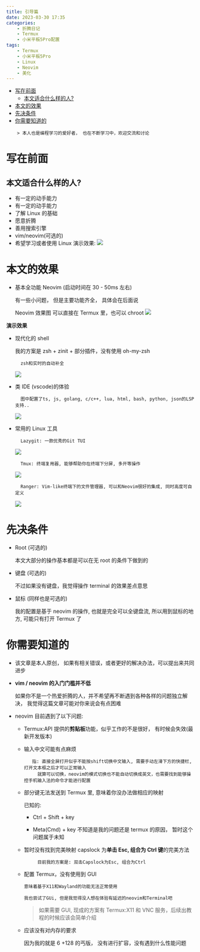 ```yaml
---
title: 引导篇
date: 2023-03-30 17:35
categories:
    - 折腾日记
    - Termux
    - 小米平板5Pro配置
tags:
    - Termux
    - 小米平板5Pro
    - Linux
    - Neovim
    - 美化
---
```



<!--toc:start-->
- [写在前面](#写在前面)
  - [本文适合什么样的人?](#本文适合什么样的人)
- [本文的效果](#本文的效果)
- [先决条件](#先决条件)
- [你需要知道的](#你需要知道的)
<!--toc:end-->

        > 本人也是编程学习的爱好者， 也在不断学习中，欢迎交流和讨论

# 写在前面

## 本文适合什么样的人?

-   有一定的动手能力
-   有一定的动手能力
-   了解 Linux 的基础
-   愿意折腾
-   善用搜索引擎
-   vim/neovim(可选的)
-   希望学习或者使用 Linux
    演示效果: ![](/images/demo.gif)

# 本文的效果

-   基本全功能 Neovim (启动时间在 30 - 50ms 左右)

    有一些小问题， 但是主要功能齐全， 具体会在后面说

    Neovim 效果图 可以直接在 Termux 里，也可以 chroot
    ![](/images/Pasted%20image%2020230225131546.png)

**演示效果**

-   现代化的 shell

    我的方案是 zsh + zinit + 部分插件，没有使用 oh-my-zsh

          zsh和实时的自动补全

    ![](/images/Pasted%20image%2020230225131619.png)

-   类 IDE (vscode)的体验

          图中配置了ts, js, golang, c/c++, lua, html, bash, python, json的LSP支持..

    ![](/images/Pasted%20image%2020230225131629.png)

-   常用的 Linux 工具

          Lazygit: 一款优秀的Git TUI

    ![](/images/Pasted%20image%2020230225131641.png)

          Tmux: 终端复用器, 能够帮助你在终端下分屏, 多开等操作

    ![](/images/Pasted%20image%2020230225131707.png)

          Ranger: Vim-like终端下的文件管理器, 可以和Neovim很好的集成, 同时高度可自定义

    ![](/images/Pasted%20image%2020230225131720.png)

# 先决条件

-   Root (可选的)

    本文大部分的操作基本都是可以在无 root 的条件下做到的

-   键盘 (可选的)

    不过如果没有键盘，我觉得操作 terminal 的效果差点意思

-   鼠标 (同样也是可选的)

    我的配置是基于 neovim 的操作, 也就是完全可以全键盘流, 所以用到鼠标的地方, 可能只有打开 Termux 了

# 你需要知道的

-   该文章是本人原创， 如果有相关错误，或者更好的解决办法，可以提出来共同进步

-   **vim / neovim 的入门门槛并不低**

    如果你不是一个热爱折腾的人，并不希望再不断遇到各种各样的问题独立解决， 我觉得这篇文章可能对你来说会有点困难

-   neovim 目前遇到了以下问题:

    -   Termux:API 提供的**剪贴板**功能，似乎工作的不是很好， 有时候会失效(最新开发版本)

    -   输入中文可能有点麻烦

               指: 直接全屏打开似乎不能按shift切换中文输入, 需要手动左滑下方的快捷栏, 打开文本框之后才可以正常输入
                 就算可以切换，neovim的模式切换也不能自动切换成英文，也需要找到能够操控手机输入法的命令才能进行配置

    -   部分键无法发送到 Termux 里, 意味着你没办法做相应的映射

        已知的:

        -   Ctrl + Shift + key

        -   Meta(Cmd) + key
            不知道是我的问题还是 termux 的原因， 暂时这个问题属于未知

    -   暂时没有找到完美映射 capslock 为**单击 Esc, 组合为 Ctrl 键**的完美方法

                 目前我的方案是: 双击Capslock为Esc, 组合为Ctrl

    -   配置 Termux，没有使用到 GUI

            意味着基于X11和Wayland的功能无法正常使用

            我也尝试了GUi, 但是我觉得没人想在体验有延迟的neovim和Terminal吧

        > 如果需要 GUI, 现成的方案有 Termux:X11 和 VNC 服务，后续出教程的时候应该会简单介绍

    -   应该没有对内存的要求

        因为我的就是 6 +128 的丐版， 没有进行扩容，没有遇到什么性能问题
